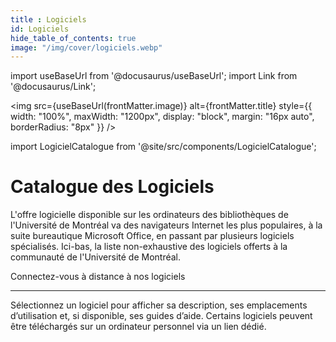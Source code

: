 ```yaml
---
title : Logiciels
id: Logiciels
hide_table_of_contents: true
image: "/img/cover/logiciels.webp"
---
```


import useBaseUrl from '@docusaurus/useBaseUrl';
import Link from '@docusaurus/Link';

<img 
  src={useBaseUrl(frontMatter.image)} 
  alt={frontMatter.title} 
  style={{
    width: "100%",
    maxWidth: "1200px",
    display: "block",
    margin: "16px auto",
    borderRadius: "8px"
  }} 
/>

import LogicielCatalogue from '@site/src/components/LogicielCatalogue';

# Catalogue des Logiciels
L'offre logicielle disponible sur les ordinateurs des bibliothèques de l'Université de Montréal va des navigateurs Internet les plus populaires, à la suite bureautique Microsoft Office, en passant par plusieurs logiciels spécialisés. Ici-bas, la liste non-exhaustive des logiciels offerts à la communauté de l'Université de Montréal.

<Link to="connexion-distance" className="button button--primary">
  Connectez-vous à distance à nos logiciels
</Link>

---

Sélectionnez un logiciel pour afficher sa description, ses emplacements d’utilisation et, si disponible, ses guides d’aide. Certains logiciels peuvent être téléchargés sur un ordinateur personnel via un lien dédié.

<LogicielCatalogue />